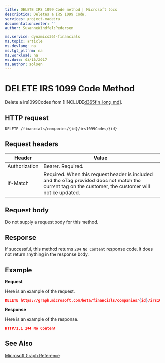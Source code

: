 ```yaml
---
title: DELETE IRS 1099 Code method | Microsoft Docs
description: Deletes a IRS 1099 Code.
services: project-madeira
documentationcenter: ''
author: SusanneWindfeldPedersen

ms.service: dynamics365-financials
ms.topic: article
ms.devlang: na
ms.tgt_pltfrm: na
ms.workload: na
ms.date: 03/13/2017
ms.author: solsen
---
```


# DELETE IRS 1099 Code Method
Delete a irs1099Codes from [!INCLUDE[d365fin_long_md](../dynamics-nav/includes/d365fin_long_md.md)].

## HTTP request
```
DELETE /financials/companies/{id}/irs1099Codes/{id}
```

## Request headers

|Header|Value|
|------|-----|
|Authorization  |Bearer. Required. |
|If-Match       |Required. When this request header is included and the eTag provided does not match the current tag on the customer, the customer will not be updated. |

## Request body
Do not supply a request body for this method.

## Response
If successful, this method returns ```204 No Content``` response code. It does not return anything in the response body.

## Example

**Request**

Here is an example of the request.

```json
DELETE https://graph.microsoft.com/beta/financials/companies/{id}/irs1099Codes/{id}
```

**Response** 

Here is an example of the response. 

```json
HTTP/1.1 204 No Content
```

## See Also
[Microsoft Graph Reference](dynamics_graph_reference.md)  